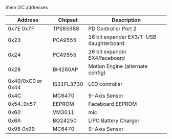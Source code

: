 Stem I2C addresses

| Address    | Chipset  | Description                             |
|------------|----------|-----------------------------------------|
| 0x7E 0x7F  | TPS65988 |  PD Controller Port 2                   |
| 0x23       | PCA9555  | 16 bit expander EX3/T-USB daughterboard |
| 0x24       | PCA9555  | 16 bit expander EX4/faceboard           |
| 0x28       | BHI260AP | Motion Engine (alternate config)        |
| 0x40/0xC0 or 0x44| IS31FL3730 | LED controller                  |      
| 0x4C       | MC6470   | 9-Axis Sensor                           |
| 0x54..0x57 | EEPROM   | Faceboard EEPROM          |
| 0x60       | VM3011   | mic           |
| 0x6A       | BQ24250  | LiPO Battery Charger      |
| 0x98 0x99  | MC6470   | 9-Axis Sensor
